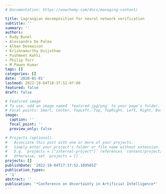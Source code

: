 ```yaml
---
# Documentation: https://wowchemy.com/docs/managing-content/

title: Lagrangian decomposition for neural network verification
subtitle: ''
summary: ''
authors:
- Rudy Bunel
- Alessandro De Palma
- Alban Desmaison
- Krishnamurthy Dvijotham
- Pushmeet Kohli
- Philip Torr
- M Pawan Kumar
tags: []
categories: []
date: '2020-01-01'
lastmod: 2022-10-04T10:37:52-07:00
featured: false
draft: false

# Featured image
# To use, add an image named `featured.jpg/png` to your page's folder.
# Focal points: Smart, Center, TopLeft, Top, TopRight, Left, Right, BottomLeft, Bottom, BottomRight.
image:
  caption: ''
  focal_point: ''
  preview_only: false

# Projects (optional).
#   Associate this post with one or more of your projects.
#   Simply enter your project's folder or file name without extension.
#   E.g. `projects = ["internal-project"]` references `content/project/deep-learning/index.md`.
#   Otherwise, set `projects = []`.
projects: []
publishDate: '2022-10-04T17:37:52.189565Z'
publication_types:
- '1'
abstract: ''
publication: '*Conference on Uncertainty in Artificial Intelligence*'
---
```

